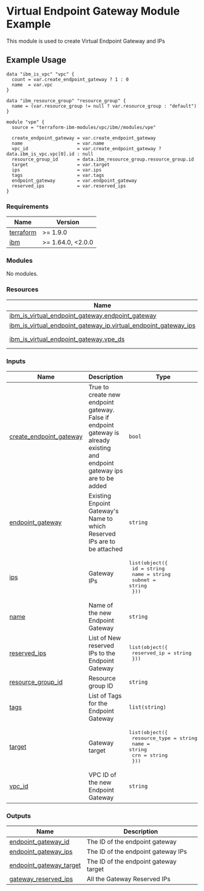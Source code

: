 # Virtual Endpoint Gateway Module Example

This module is used to create Virtual Endpoint Gateway and IPs

## Example Usage
```
data "ibm_is_vpc" "vpc" {
  count = var.create_endpoint_gateway ? 1 : 0
  name  = var.vpc
}

data "ibm_resource_group" "resource_group" {
  name = (var.resource_group != null ? var.resource_group : "default")
}

module "vpe" {
  source = "terraform-ibm-modules/vpc/ibm//modules/vpe"

  create_endpoint_gateway = var.create_endpoint_gateway
  name                    = var.name
  vpc_id                  = var.create_endpoint_gateway ? data.ibm_is_vpc.vpc[0].id : null
  resource_group_id       = data.ibm_resource_group.resource_group.id
  target                  = var.target
  ips                     = var.ips
  tags                    = var.tags
  endpoint_gateway        = var.endpoint_gateway
  reserved_ips            = var.reserved_ips
}
```

<!-- BEGINNING OF PRE-COMMIT-TERRAFORM DOCS HOOK -->
### Requirements

| Name | Version |
|------|---------|
| <a name="requirement_terraform"></a> [terraform](#requirement\_terraform) | >= 1.9.0 |
| <a name="requirement_ibm"></a> [ibm](#requirement\_ibm) | >= 1.64.0, <2.0.0 |

### Modules

No modules.

### Resources

| Name | Type |
|------|------|
| [ibm_is_virtual_endpoint_gateway.endpoint_gateway](https://registry.terraform.io/providers/IBM-Cloud/ibm/latest/docs/resources/is_virtual_endpoint_gateway) | resource |
| [ibm_is_virtual_endpoint_gateway_ip.virtual_endpoint_gateway_ips](https://registry.terraform.io/providers/IBM-Cloud/ibm/latest/docs/resources/is_virtual_endpoint_gateway_ip) | resource |
| [ibm_is_virtual_endpoint_gateway.vpe_ds](https://registry.terraform.io/providers/IBM-Cloud/ibm/latest/docs/data-sources/is_virtual_endpoint_gateway) | data source |

### Inputs

| Name | Description | Type | Default | Required |
|------|-------------|------|---------|:--------:|
| <a name="input_create_endpoint_gateway"></a> [create\_endpoint\_gateway](#input\_create\_endpoint\_gateway) | True to create new endpoint gateway. False if endpoint gateway is already existing and endpoint gateway ips are to be added | `bool` | n/a | yes |
| <a name="input_endpoint_gateway"></a> [endpoint\_gateway](#input\_endpoint\_gateway) | Existing Enpoint Gateway's Name to which Reserved IPs are to be attached | `string` | `null` | no |
| <a name="input_ips"></a> [ips](#input\_ips) | Gateway IPs | <pre>list(object({<br/>    id     = string<br/>    name   = string<br/>    subnet = string<br/>  }))</pre> | `[]` | no |
| <a name="input_name"></a> [name](#input\_name) | Name of the new Endpoint Gateway | `string` | `null` | no |
| <a name="input_reserved_ips"></a> [reserved\_ips](#input\_reserved\_ips) | List of New reserved IPs to the Endpoint Gateway | <pre>list(object({<br/>    reserved_ip = string<br/>  }))</pre> | `[]` | no |
| <a name="input_resource_group_id"></a> [resource\_group\_id](#input\_resource\_group\_id) | Resource group ID | `string` | `null` | no |
| <a name="input_tags"></a> [tags](#input\_tags) | List of Tags for the Endpoint Gateway | `list(string)` | `[]` | no |
| <a name="input_target"></a> [target](#input\_target) | Gateway target | <pre>list(object({<br/>    resource_type = string<br/>    name          = string<br/>    crn           = string<br/>  }))</pre> | `[]` | no |
| <a name="input_vpc_id"></a> [vpc\_id](#input\_vpc\_id) | VPC ID of the new Endpoint Gateway | `string` | `null` | no |

### Outputs

| Name | Description |
|------|-------------|
| <a name="output_endpoint_gateway_id"></a> [endpoint\_gateway\_id](#output\_endpoint\_gateway\_id) | The ID of the endpoint gateway |
| <a name="output_endpoint_gateway_ips"></a> [endpoint\_gateway\_ips](#output\_endpoint\_gateway\_ips) | The ID of the endpoint gateway IPs |
| <a name="output_endpoint_gateway_target"></a> [endpoint\_gateway\_target](#output\_endpoint\_gateway\_target) | The ID of the endpoint gateway target |
| <a name="output_gateway_reserved_ips"></a> [gateway\_reserved\_ips](#output\_gateway\_reserved\_ips) | All the Gateway Reserved IPs |
<!-- END OF PRE-COMMIT-TERRAFORM DOCS HOOK -->

